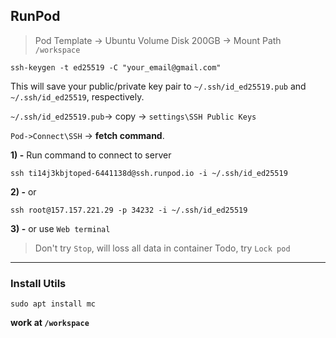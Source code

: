 
## RunPod
> Pod Template -> Ubuntu
> Volume Disk 200GB -> Mount Path `/workspace`


```
ssh-keygen -t ed25519 -C "your_email@gmail.com"
```

This will save your public/private key pair to `~/.ssh/id_ed25519.pub` and `~/.ssh/id_ed25519`, respectively.



`~/.ssh/id_ed25519.pub`-> copy -> `settings\SSH Public Keys`

`Pod->Connect\SSH` -> **fetch command**.

**1) -**
Run command to connect to server
```
ssh ti14j3kbjtoped-6441138d@ssh.runpod.io -i ~/.ssh/id_ed25519
```

**2) -**
or
```
ssh root@157.157.221.29 -p 34232 -i ~/.ssh/id_ed25519
```

**3) -**
or use `Web terminal`


> Don't try `Stop`, will loss all data in container
> Todo, try `Lock pod`

----------

### Install Utils
```
sudo apt install mc
```

**work at `/workspace`**



